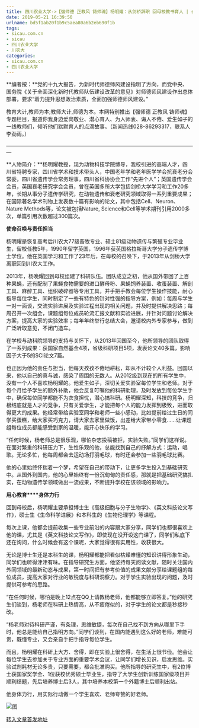 ```yaml
---
title: 四川农业大学->【强师德 正教风 铸师魂】杨明耀：从剑桥辞职 回母校教书育人 | sicau.com.cn
date: 2019-05-21 16:39:50
urlname: bd5f1ab20f1b9c5aea80a6b2eb690f1b
tags: 
- sicau.com.cn
- sicau
- 四川农业大学
- 川农大
categories:
- sicau.com.cn
- 四川农业大学
---
```



**编者按：**党的十九大报告，为新时代师德师风建设指明了方向，而党中央、国务院《关于全面深化新时代教师队伍建设改革的意见》对师德师风建设作出总体部署，要求“着力提升思想政治素质，全面加强师德师风建设。”

教育大计,教师为本;教师大计,师德为本。本网特别推出【强师德 正教风 铸师魂】专题栏目，报道你我身边爱岗敬业、潜心育人、为人师表、诲人不倦、爱生如子的一线教师们，倾听他们默默育人的点滴故事。（新闻热线028-86293317，联系人李劲雨。）

—————————————————————————————————————

**人物简介：**杨明耀教授，现为动物科技学院博导，我校引进的高端人才，四川省特聘专家，四川省学术和技术带头人，中国老年学和老年医学学会抗衰老分会常委，四川省遗传学会常务理事，四川省科协协会工作“先进个人”；英国遗传学会会员，英国衰老研究学会会员，曾在英国多所大学包括剑桥大学学习和工作20多年，长期从事分子遗传学研究，在动物遗传和衰老研究领域取得一系列重要成果；在国际著名学术刊物上发表数十篇有影响的论文，其中包括Cell、Neuron、Nature Methods等，论文被包括Nature, Science和Cell等学术期刊引用2000多次，单篇引用次数超过300篇次。

**使命召唤与责任担当**

杨明耀是恢复高考后川农大77级畜牧专业、硕士81级动物遗传与繁殖专业毕业生，留校任教5年，1990年留学英国，1996年获英国格拉斯哥大学分子遗传学博士学位。他在英国学习和工作了23年后，在母校的召唤下，于2013年从剑桥大学离职回到川农大工作。

2013年，杨晚耀回到母校组建了科研队伍。团队成立之初，他从国外带回了上百种果蝇，还有配制了果蝇食物需要的进口酵母粉、果蝇饲养装置、收蛋装置、解剖工具、麻醉工具、组织破碎器等专用工具，并手把手教会每位学生操作技能，耐心指导每位学生，同时制定了一些有特色的针对性强的指导方案，例如：每周与学生一对一面谈，交流实验进展及实验过程出现的相关问题，并及时提供解决思路；每周召开一次组会，课题组每位成员轮流汇报文献和实验进展，并针对问题讨论解决方案，提高大家的实验效率；每年年终举行总结大会，邀请校内外专家参与，做到广泛听取意见，不闭门造车。

在学校与动科院领导的支持与关怀下，从2013年回国至今，他所领导的团队取得了一系列成果：获国家自然基金4项，省级科研项目5项，发表论文40多篇，影响因子大于5的SCI论文7篇。

也正因为他的责任与担当，他每天孜孜不倦地耕耘，却从不计较个人利益。回国以来，他以自己的真与诚，感染了周围的无数人。从2012级到现在的所有学生中，没有一个人不喜欢杨明耀的。他爱生如子，深切关爱实验室每位学生和老师。对于每个月给予学生的额外补助，他会反复叮嘱他的科研助理，及时发放到每位学生手中，确保每位同学都能不为衣食担忧，潜心搞科研。杨明耀深知，科技的竞争，归根结底就是人才的竞争，只有关爱学生，才能把每个人的能力发挥到极致，进而取得更大的成果。他经常带给实验室同学和老师一些小感动，比如提前给过生日的同学买蛋糕，给大家买巧克力，请大家去家里做饭，出差给大家带小零食……让课题组每位成员都能感受到家的温暖，能开心快乐的学习。

“任何时候，杨老师总是很乐观，哪怕杂志投稿被拒，实验失败。”同学们这样说。在面对繁重的科研压力下，生性乐观的他，总能找到自己的纾解方式：运动，唱歌。无论多忙，他每周都会去运动场打羽毛球，有时还会参加一些羽毛球比赛。

他的心里始终怀揣着一个梦，希望在自己的带动下，让更多学生投入到基础研究中。从国外到国内，他的心里始终有一份沉甸甸的责任感，那就是把基础研究搞扎实，在动物遗传学领域做出一流成果，不断提升学校在该领域的影响力。

**用心教育****身体力行**

回到母校后，杨明耀主要承担博士生《高级细胞与分子生物学》、《英文科技论文写作》，硕士生《生命科学进展》和本科生的《生物伦理学》等课程。

每次上课，他都会提前收集一些专业前沿的内容跟大家分享，同学们也都很喜欢上他的课，尤其是《英文科技论文写作》，即使现在没开设这门课了，同学们私底下还在询问，什么时候会有这个课呢，大家觉得很有实用性，收获很大。

无论是博士生还是本科生的课，杨明耀都能把看似枯燥难懂的知识讲得形象生动，同学们也听得津津有味。在指导研究生方面，他坚持每天阅读文献，随时关注国内外同领域的最新动态与成果，第一时间把有参考价值的成果文献分享给课题组的每位成员，提高大家对行业的敏锐度与科研洞察力。对于学生实验出现的问题，及时提供可参考的思路。

“在任何时候，哪怕是晚上12点在QQ上请教杨老师，他都能够立即答复。”他的研究生们谈到，杨老师在科研上热情高，从不疲倦似的，对于学生的论文都是秒接秒改。

“杨老师对待科研严谨，有条理，思维敏捷，每次在自己找不到方向从哪里下手时，他总是能给自己指明方向。”同学们谈到，在国内能遇到这么好的老师，难能可贵，既懂专业，又会亲自手把手指导每位学生。

而且，杨明耀在科研上大方、舍得，即在实验上很舍得，在生活上很节俭。他会让每位学生去参加关于专业方面的重要学术会议，让同学们增长见识，启发思维。实验试剂耗材无论多贵，只要需要，都会批准购买。他所指导的研究生中，有2位博士获国家奖学金、1位获校优秀硕士毕业生，指导了大学生创新训练国家级项目并顺利结题，先后培养博士后3人，其中培养本校第一个外籍博士后顺利出站。

他身体力行，用实际行动做一个学生喜欢、老师夸赞的好老师。



![图](https://news.sicau.edu.cn/__local/7/4D/91/202DF82A92EFCACE30DC3FA7A9E_4FEA3B89_92C01.png)

[转入文章首发地址](https://news.sicau.edu.cn/info/1078/51619.htm)